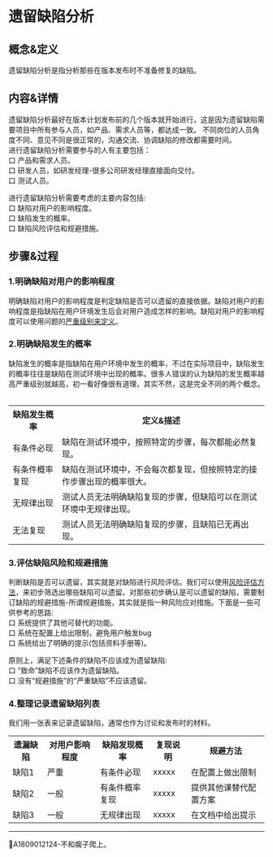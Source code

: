 # 遗留缺陷分析

## 概念&定义

遗留缺陷分析是指分析那些在版本发布时不准备修复的缺陷。

## 内容&详情

遗留缺陷分析最好在版本计划发布前的几个版本就开始进行，这是因为遗留缺陷需要项目中所有参与人员，如产品、需求人员等，都达成一致。
不同岗位的人员角度不同、意见不同是很正常的，沟通交流、协调缺陷的修改都需要时间。   
进行遗留缺陷分析需要参与的人有主要包括：   
口 产品和需求人员。   
口 研发人员，如研发经理-很多公司研发经理直接面向交付。   
口 测试人员。  

进行遗留缺陷分析需要考虑的主要内容包括:   
口 缺陷对用户的影响程度。   
口 缺陷发生的概率。   
口 缺陷风险评估和规避措施。

## 步骤&过程

### 1.明确缺陷对用户的影响程度

明确缺陷对用户的影响程度是判定缺陷是否可以遗留的直接依据。缺陷对用户的影响程度是指缺陷在用户环境发生后会对用户造成怎样的影响。缺陷对用户的影响程度可以使用问题的[严重级别来定义](books\测试基础定义-缺陷严重级别定义.md)。

### 2.明确缺陷发生的概率

缺陷发生的概率是指缺陷在用户环境中发生的概率，不过在实际项目中，缺陷发生的概率往往是缺陷在测试环境中出现的概率。很多人错误的认为缺陷的发生概率越高严重级别就越高，初一看好像很有道理，其实不然，这是完全不同的两个概念。
	<table>
		<tr>
			<th>缺陷发生概率</th>
			<th>定义&描述</th>
		</tr>
		<tr>
			<td>有条件必现</td>
			<td>缺陷在测试环境中，按照特定的步骤，每次都能必然复现。</td>
		</tr>
		<tr>
			<td>有条件概率复现</td>
			<td>缺陷在测试环境中，不会每次都复现，但按照特定的操作步骤出现的概率很大。</td>
		</tr>
		<tr>
			<td>无规律出现</td>
			<td>测试人员无法明确缺陷复现的步骤，但缺陷可以在测试环境中无规律出现。</td>
		</tr>   
		<tr>
			<td>无法复现</td>
			<td>测试人员无法明确缺陷复现的步骤，且缺陷已无再出现。</td>
		</tr>   		
	</table>
	
### 3.评估缺陷风险和规避措施

判断缺陷是否可以遗留，其实就是对缺陷进行风险评估。我们可以使用[风险评估方法](books/风险分析技术-概述.md)，来初步筛选出哪些缺陷可以遗留。对那些初步确认是可以遗留的缺陷，需要制订缺陷的规避措施-所谓规避措施，其实就是指一种风险应对措施。下面是一些可供参考的思路:   
口 系统提供了其他可替代的功能。   
口 系统在配置上给出限制，避免用户触发bug   
口 系统给出了明确的提示(包括资料手册等)。   

原则上，满足下述条件的缺陷不应该成为遗留缺陷:   
口 “致命”缺陷不应该作为遗留缺陷。   
口 没有“规避措施”的“严重缺陷”不应该遗留。 

### 4.整理记录遗留缺陷列表

我们用一张表来记录遗留缺陷，通常也作为讨论和发布时的材料。
	<table>
		<tr>
			<th>遗漏缺陷</th>
			<th>对用户影响程度</th>
			<th>缺陷发现概率</th>
			<th>复现说明</th>
			<th>规避方法</th>
		</tr>
		<tr>
			<td>缺陷1</td>
			<td>严重</td>
			<td>有条件必现</td>
			<td>xxxxx</td>
			<td>在配置上做出限制</td>
		</tr>
		<tr>
			<td>缺陷2</td>
			<td>一般</td>
			<td>有条件概率复现</td>
			<td>xxxxx</td>
			<td>提供其他课替代配置方案</td>
		</tr>
		<tr>
			<td>缺陷3</td>
			<td>一般</td>
			<td>无规律出现</td>
			<td>xxxxx</td>
			<td>在文档中给出提示</td>
		</tr>     
	</table>

* * * 
:bell:A1809012124-不和瘸子爬上。
